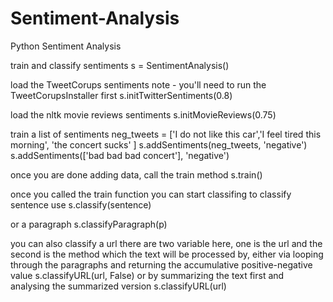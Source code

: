 Sentiment-Analysis
==================

Python Sentiment Analysis

train and classify sentiments
s = SentimentAnalysis()

load the TweetCorups sentiments
note - you'll need to run the TweetCorupsInstaller first
s.initTwitterSentiments(0.8)

load the nltk movie reviews sentiments
s.initMovieReviews(0.75)

train a list of sentiments
neg_tweets = ['I do not like this car','I feel tired this morning', 'the concert sucks' ]
s.addSentiments(neg_tweets, 'negative')
s.addSentiments(['bad bad bad concert'], 'negative')

once you are done adding data, call the train method
s.train()

once you called the train function you can start classifing
to classify sentence use
s.classify(sentence)

or a paragraph
s.classifyParagraph(p)

you can also classify a url
there are two variable here, one is the url
and the second is the method which the text will be 
processed by, either via looping through the paragraphs
and returning the accumulative positive-negative value
s.classifyURL(url, False)
or by summarizing the text first and analysing the summarized version
s.classifyURL(url)
